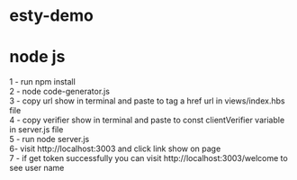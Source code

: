 # esty-demo

# node js 

1 - run npm install <br />
2 - node code-generator.js <br />
3 - copy url show in terminal and paste to tag a href url in views/index.hbs file <br />
4 - copy verifier show in terminal and paste to const clientVerifier variable in server.js file <br />
5 - run node server.js <br />
6- visit http://localhost:3003 and click link show on page <br />
7 - if get token successfully you can visit http://localhost:3003/welcome to see user name <br />
